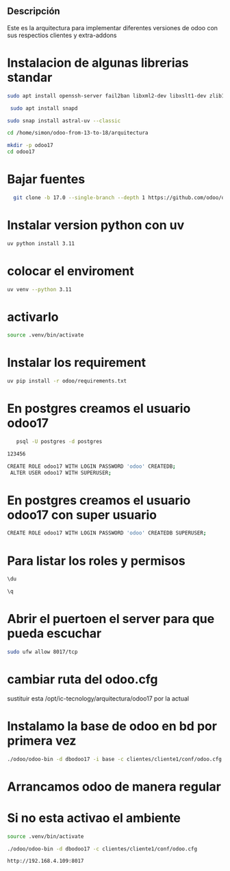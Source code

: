 ## Descripción

Este es la arquitectura para implementar diferentes versiones de odoo con sus respectios clientes y extra-addons

# Instalacion de algunas librerias standar

```bash
sudo apt install openssh-server fail2ban libxml2-dev libxslt1-dev zlib1g-dev libsasl2-dev libldap2-dev build-essential libssl-dev libffi-dev libmysqlclient-dev libpq-dev libjpeg8-dev liblcms2-dev libblas-dev libatlas-base-dev git curl   fontconfig libxrender1 xfonts-75dpi xfonts-base -y
```

```bash
 sudo apt install snapd
```

```bash
sudo snap install astral-uv --classic
```
```bash
cd /home/simon/odoo-from-13-to-18/arquitectura
```
```bash
mkdir -p odoo17 
cd odoo17
```

# Bajar fuentes

```bash
  git clone -b 17.0 --single-branch --depth 1 https://github.com/odoo/odoo.git odoo
```

# Instalar version python con uv

```bash
uv python install 3.11
```

# colocar el enviroment

```bash
uv venv --python 3.11
```

# activarlo

```bash
source .venv/bin/activate
```

# Instalar los requirement

```bash
uv pip install -r odoo/requirements.txt
```

# En postgres creamos el usuario odoo17

```bash
   psql -U postgres -d postgres
```
```bash
123456
```

```bash
CREATE ROLE odoo17 WITH LOGIN PASSWORD 'odoo' CREATEDB;
 ALTER USER odoo17 WITH SUPERUSER;
```

# En postgres creamos el usuario odoo17 con super usuario

```bash
CREATE ROLE odoo17 WITH LOGIN PASSWORD 'odoo' CREATEDB SUPERUSER;
```

# Para listar los roles y permisos

```bash
\du
```
```bash
\q
```
# Abrir el puertoen el server para que pueda escuchar

```bash
sudo ufw allow 8017/tcp
```

# cambiar ruta del odoo.cfg

sustituir esta /opt/ic-tecnology/arquitectura/odoo17 por la actual

# Instalamo la base de odoo en bd por primera vez

```bash
./odoo/odoo-bin -d dbodoo17 -i base -c clientes/cliente1/conf/odoo.cfg
```

# Arrancamos odoo de manera regular

# Si no esta activao el ambiente

```bash
source .venv/bin/activate
```

```bash
./odoo/odoo-bin -d dbodoo17 -c clientes/cliente1/conf/odoo.cfg
```

```bash
http://192.168.4.109:8017
```
